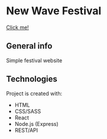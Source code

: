 # New Wave Festival

[Click me!](https://infinite-peak-15835.herokuapp.com/)

## General info

Simple festival website

## Technologies

Project is created with:

- HTML
- CSS/SASS
- React
- Node.js (Express)
- REST/API
